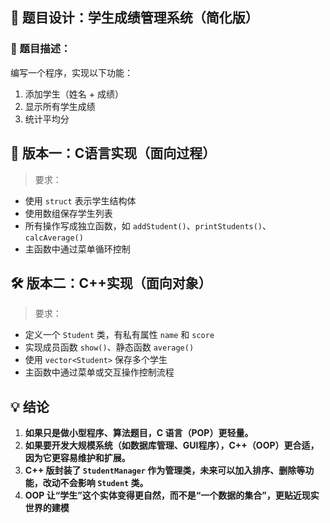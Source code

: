 ## 🧩 题目设计：学生成绩管理系统（简化版）

### 🧠 题目描述：

编写一个程序，实现以下功能：

1. 添加学生（姓名 + 成绩）
2. 显示所有学生成绩
3. 统计平均分
## 🔧 版本一：C语言实现（面向过程）

> 要求：

- 使用 `struct` 表示学生结构体
- 使用数组保存学生列表
- 所有操作写成独立函数，如 `addStudent()`、`printStudents()`、`calcAverage()`
- 主函数中通过菜单循环控制
## 🛠️ 版本二：C++实现（面向对象）

> 要求：

- 定义一个 `Student` 类，有私有属性 `name` 和 `score`
- 实现成员函数 `show()`、静态函数 `average()`
- 使用 `vector<Student>` 保存多个学生
- 主函数中通过菜单或交互操作控制流程
## **💡 结论**

1. **如果只是做小型程序、算法题目，C 语言（POP）更轻量。**
2. **如果要开发大规模系统（如数据库管理、GUI程序），C++（OOP）更合适，因为它更容易维护和扩展。**
3. **C++ 版封装了 `StudentManager` 作为管理类，未来可以加入排序、删除等功能，改动不会影响 `Student` 类。**
4. **OOP 让“学生”这个实体变得更自然，而不是“一个数据的集合”，更贴近现实世界的建模**
